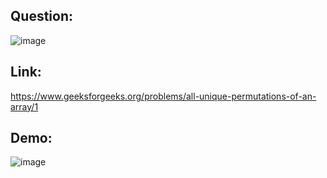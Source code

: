 ## Question:
![image](https://github.com/DaRkAnon1mous/Hackerrank_ProjectEuler/assets/86824571/322cbd6f-2895-413a-88c8-8ecb711eb127)


## Link:
https://www.geeksforgeeks.org/problems/all-unique-permutations-of-an-array/1


## Demo:
![image](https://github.com/DaRkAnon1mous/Hackerrank_ProjectEuler/assets/86824571/90f761e4-86a4-4c70-a780-841b0a5306da)
